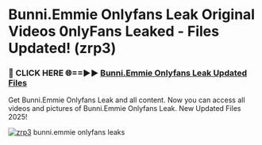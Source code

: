 # Bunni.Emmie Onlyfans Leak Original Videos 0nlyFans Leaked - Files Updated! (zrp3)

<h3>🔴 CLICK HERE 🌐==►► <a href="https://tinyurl.com/2r6w6z4p" rel="nofollow">Bunni.Emmie Onlyfans Leak Updated Files</a></h3>

Get Bunni.Emmie Onlyfans Leak and all content. Now you can access all videos and pictures of Bunni.Emmie Onlyfans Leak. New Updated Files 2025!

[![zrp3](https://i.imgur.com/CCmkfDU.gif)](https://tinyurl.com/2r6w6z4p)
bunni.emmie onlyfans leaks